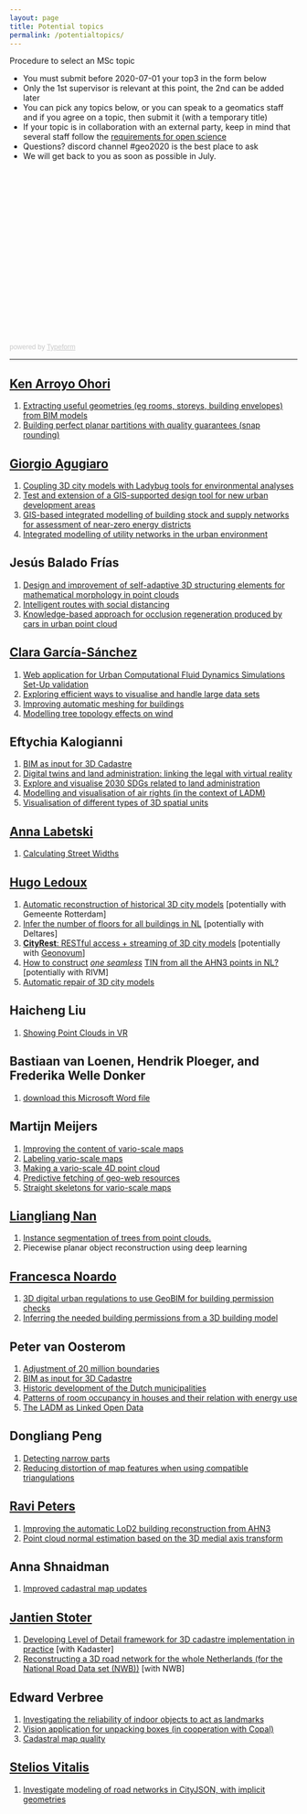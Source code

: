 ```yaml
---
layout: page
title: Potential topics
permalink: /potentialtopics/
---
```



<article class="message is-warning">
  <div class="message-header">
    <p>Procedure to select an MSc topic</p>
  </div>
  <div class="message-body">
    <ul>
      <li>You must submit before 2020-07-01 your top3 in the form below</li>
      <li>Only the 1st supervisor is relevant at this point, the 2nd can be added later</li>
      <li>You can pick any topics below, or you can speak to a geomatics staff and if you agree on a topic, then submit it (with a temporary title)</li>
      <li>If your topic is in collaboration with an external party, keep in mind that several staff follow the <a href="https://3d.bk.tudelft.nl/courses/geo2020/openscience/">requirements for open science</a></li>
      <li>Questions? discord channel #geo2020 is the best place to ask</li>
      <li>We will get back to you as soon as possible in July.</li>
    </ul>  
  </div>
</article>


<div class="columns is-mobile">
  <div class="column is-three-fifths is-offset-one-fifth">
    <div class="typeform-widget" data-url="https://francescanoardo.typeform.com/to/zSNKB3" style="width: 100%; height: 300px;"></div> <script> (function() { var qs,js,q,s,d=document, gi=d.getElementById, ce=d.createElement, gt=d.getElementsByTagName, id="typef_orm", b="https://embed.typeform.com/"; if(!gi.call(d,id)) { js=ce.call(d,"script"); js.id=id; js.src=b+"embed.js"; q=gt.call(d,"script")[0]; q.parentNode.insertBefore(js,q) } })() </script> <div style="font-family: Sans-Serif;font-size: 12px;color: #999;opacity: 0.5; padding-top: 5px;"> powered by <a href="https://admin.typeform.com/signup?utm_campaign=zSNKB3&utm_source=typeform.com-01D8JX62W8ZKQH5MX624AX7W7R-pro&utm_medium=typeform&utm_content=typeform-embedded-poweredbytypeform&utm_term=EN" style="color: #999" target="_blank">Typeform</a> </div>
  </div>
</div>

---

## [Ken Arroyo Ohori](https://3d.bk.tudelft.nl/ken/)
1. [Extracting useful geometries (eg rooms, storeys, building envelopes) from BIM models](https://3d.bk.tudelft.nl/education/msctopics/#extracting-buildingstoreydwellingroom-shapes-from-a-bim-models)
2. [Building perfect planar partitions with quality guarantees (snap rounding)](https://3d.bk.tudelft.nl/education/msctopics/#snap-rounding-in-a-triangulation) 


## [Giorgio Agugiaro](https://3d.bk.tudelft.nl/gagugiaro/)
1. [Coupling 3D city models with Ladybug tools for environmental analyses](https://3d.bk.tudelft.nl/education/msctopics/#coupling-3d-city-models-with-ladybug-tools-for-environmental-analyses)
2. [Test and extension of a GIS-supported design tool for new urban development areas](https://3d.bk.tudelft.nl/education/msctopics/#testing-and-extension-of-a-gis-supported-design-tool-for-new-urban-development-areas)
3. [GIS-based integrated modelling of building stock and supply networks for assessment of near-zero energy districts](https://3d.bk.tudelft.nl/education/msctopics/#gis-based-integrated-modelling-of-building-stock-and-supply-networks-for-assessment-of-near-zero-energy-districts)
4. [Integrated modelling of utility networks in the urban environment](https://3d.bk.tudelft.nl/education/msctopics/#integrated-modelling-of-utility-networks-in-the-urban-environment)


## Jesús Balado Frías
1. [Design and improvement of self-adaptive 3D structuring elements for mathematical morphology in point clouds](https://wiki.tudelft.nl/bin/view/Organisation/OTB/GISt/MScThesisTopics)
2. [Intelligent routes with social distancing](https://wiki.tudelft.nl/bin/view/Organisation/OTB/GISt/MScThesisTopics)
3. [Knowledge-based approach for occlusion regeneration produced by cars in urban point cloud](https://wiki.tudelft.nl/bin/view/Organisation/OTB/GISt/MScThesisTopics)


## [Clara García-Sánchez](https://3d.bk.tudelft.nl/gsclara/)
1. [Web application for Urban Computational Fluid Dynamics Simulations Set-Up validation](https://3d.bk.tudelft.nl/education/msctopics/#web-application-for-urban-computational-fluid-dynamics-simulations-set-up-validation)
2. [Exploring efficient ways to visualise and handle large data sets](https://3d.bk.tudelft.nl/education/msctopics/#exploring-efficient-ways-to-visualize-and-handle-large-data-sets)
3. [Improving automatic meshing for buildings](https://3d.bk.tudelft.nl/education/msctopics/#improving-automatic-meshing-for-buildings)
4. [Modelling tree topology effects on wind](https://3d.bk.tudelft.nl/education/msctopics/#modelling-tree-topology-effects-on-wind)


## Eftychia Kalogianni
1. [BIM as input for 3D Cadastre](https://wiki.tudelft.nl/bin/view/Organisation/OTB/GISt/MScThesisTopics)
2. [Digital twins and land administration: linking the legal with virtual reality](https://wiki.tudelft.nl/bin/view/Organisation/OTB/GISt/MScThesisTopics)
3. [Explore and visualise 2030 SDGs related to land administration](https://wiki.tudelft.nl/bin/view/Organisation/OTB/GISt/MScThesisTopics)
4. [Modelling and visualisation of air rights (in the context of LADM)](https://wiki.tudelft.nl/bin/view/Organisation/OTB/GISt/MScThesisTopics)
5. [Visualisation of different types of 3D spatial units](https://wiki.tudelft.nl/bin/view/Organisation/OTB/GISt/MScThesisTopics)


## [Anna Labetski](https://3d.bk.tudelft.nl/alabetski/)
1. [Calculating Street Widths](https://3d.bk.tudelft.nl/education/msctopics/#calculating-street-widths)


## [Hugo Ledoux](https://3d.bk.tudelft.nl/hledoux/)
1. [Automatic reconstruction of historical 3D city models](https://3d.bk.tudelft.nl/education/msctopics/#automatic-reconstruction-of-historical-3d-city-models) [potentially with Gemeente Rotterdam]
2. [Infer the number of floors for all buildings in NL](https://3d.bk.tudelft.nl/education/msctopics/#infer-the-number-of-floors-for-all-buildings-in-nl) [potentially with Deltares]
3. [**CityRest**](https://3d.bk.tudelft.nl/education/msctopics/#cityrest-restful-access--streaming-of-3d-city-models)[: RESTful access + streaming of 3D city models](https://3d.bk.tudelft.nl/education/msctopics/#cityrest-restful-access--streaming-of-3d-city-models) [potentially with [Geonovum](https://www.geonovum.nl/)]
4. [How to construct](https://3d.bk.tudelft.nl/education/msctopics/#how-to-construct-one-seamless-tin-from-all-the-ahn3-points-in-nl) [*one seamless*](https://3d.bk.tudelft.nl/education/msctopics/#how-to-construct-one-seamless-tin-from-all-the-ahn3-points-in-nl) [TIN from all the AHN3 points in NL?](https://3d.bk.tudelft.nl/education/msctopics/#how-to-construct-one-seamless-tin-from-all-the-ahn3-points-in-nl) [potentially with RIVM]
5. [Automatic repair of 3D city models](https://3d.bk.tudelft.nl/education/msctopics/#automatic-repair-of-3d-city-models)


## Haicheng Liu
1. [Showing Point Clouds in VR](https://wiki.tudelft.nl/bin/view/Organisation/OTB/GISt/MScThesisTopics)


## Bastiaan van Loenen, Hendrik Ploeger, and Frederika Welle Donker
1. [download this Microsoft Word file](https://surfdrive.surf.nl/files/index.php/s/eFctT0v6MRsDQ0T)


## Martijn Meijers
1. [Improving the content of vario-scale maps](https://wiki.tudelft.nl/bin/view/Organisation/OTB/GISt/MScThesisTopics)
2. [Labeling vario-scale maps](https://wiki.tudelft.nl/bin/view/Organisation/OTB/GISt/MScThesisTopics)
3. [Making a vario-scale 4D point cloud](https://wiki.tudelft.nl/bin/view/Organisation/OTB/GISt/MScThesisTopics)
4. [Predictive fetching of geo-web resources](https://wiki.tudelft.nl/bin/view/Organisation/OTB/GISt/MScThesisTopics)
5. [Straight skeletons for vario-scale maps](https://wiki.tudelft.nl/bin/view/Organisation/OTB/GISt/MScThesisTopics)


## [Liangliang Nan](https://3d.bk.tudelft.nl/liangliang)
1. [Instance segmentation of trees from point clouds.](https://3d.bk.tudelft.nl/education/msctopics/#instance-segmentation-of-trees-from-point-clouds)
2. Piecewise planar object reconstruction using deep learning


## [Francesca Noardo](http://www.noardo.eu/)
1. [3D digital urban regulations to use GeoBIM for building permission checks](https://3d.bk.tudelft.nl/education/msctopics/#3d-digital-urban-regulations-to-use-geobim-for-building-permission-checks)
2. [Inferring the needed building permissions from a 3D building model](https://3d.bk.tudelft.nl/education/msctopics/#inferring-the-needed-building-permission-from-a-3d-building-model)


## Peter van Oosterom
1. [Adjustment of 20 million boundaries](https://wiki.tudelft.nl/bin/view/Organisation/OTB/GISt/MScThesisTopics)
2. [BIM as input for 3D Cadastre](https://wiki.tudelft.nl/bin/view/Organisation/OTB/GISt/MScThesisTopics)
3. [Historic development of the Dutch municipalities](https://wiki.tudelft.nl/bin/view/Organisation/OTB/GISt/MScThesisTopics)
4. [Patterns of room occupancy in houses and their relation with energy use](https://wiki.tudelft.nl/bin/view/Organisation/OTB/GISt/MScThesisTopics)
5. [The LADM as Linked Open Data](https://wiki.tudelft.nl/bin/view/Organisation/OTB/GISt/MScThesisTopics)


## Dongliang Peng
1. [Detecting narrow parts](https://wiki.tudelft.nl/bin/view/Organisation/OTB/GISt/MScThesisTopics)
2. [Reducing distortion of map features when using compatible triangulations](https://wiki.tudelft.nl/bin/view/Organisation/OTB/GISt/MScThesisTopics)


## [Ravi Peters](https://3d.bk.tudelft.nl/rypeters)
1. [Improving the automatic LoD2 building reconstruction from AHN3](https://3d.bk.tudelft.nl/education/msctopics/#improving-the-automatic-lod2-building-reconstruction-from-ahn3)
2. [Point cloud normal estimation based on the 3D medial axis transform](https://3d.bk.tudelft.nl/education/msctopics/#point-cloud-normal-estimation-based-on-the-3d-medial-axis-transform)


## Anna Shnaidman 
1. [Improved cadastral map updates](https://wiki.tudelft.nl/bin/view/Organisation/OTB/GISt/MScThesisTopics)


## [Jantien Stoter](https://3d.bk.tudelft.nl/jstoter/)
1. [Developing Level of Detail framework for 3D cadastre implementation in practice](https://www.fig.net/resources/proceedings/fig_proceedings/fig2020/papers/ts04e/TS04E_stoter_ho_et_al_10503_abs.pdf) [with Kadaster]
2. [Reconstructing a 3D road network for the whole Netherlands (for the National Road Data set (NWB))](https://nationaalwegenbestand.nl/nieuws/hoogte-informatie-toegevoegd-aan-nwb-voor-omgevingswet) [with NWB]


## Edward Verbree
1. [Investigating the reliability of indoor objects to act as landmarks](https://wiki.tudelft.nl/bin/view/Organisation/OTB/GISt/MScThesisTopics)
2. [Vision application for unpacking boxes (in cooperation with Copal)](https://wiki.tudelft.nl/bin/view/Organisation/OTB/GISt/MScThesisTopics)
3. [Cadastral map quality](https://wiki.tudelft.nl/bin/view/Organisation/OTB/GISt/MScThesisTopics)


## [Stelios Vitalis](https://3d.bk.tudelft.nl/svitalis/)
1. [Investigate modeling of road networks in CityJSON, with implicit geometries](https://3d.bk.tudelft.nl/education/msctopics/#where-do-i-turn-investigate-modelling-of-road-networks-in-cityjson-with-implicit-geometries)



